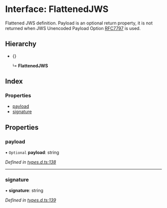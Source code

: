 # Interface: FlattenedJWS

Flattened JWS definition. Payload is an optional return property, it
is not returned when JWS Unencoded Payload Option
[RFC7797](https://tools.ietf.org/html/rfc7797) is used.

## Hierarchy

* {}

  ↳ **FlattenedJWS**

## Index

### Properties

* [payload](_types_d_.flattenedjws.md#payload)
* [signature](_types_d_.flattenedjws.md#signature)

## Properties

### payload

• `Optional` **payload**: string

*Defined in [types.d.ts:138](https://github.com/panva/jose/blob/v3.x/src/types.d.ts#L138)*

___

### signature

•  **signature**: string

*Defined in [types.d.ts:139](https://github.com/panva/jose/blob/v3.x/src/types.d.ts#L139)*

